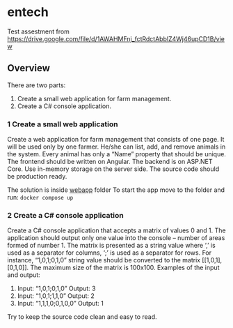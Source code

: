 # entech
Test assestment from https://drive.google.com/file/d/1AWAHMFnj_fctRdctAbblZ4Wj46upCD1B/view

## Overview
There are two parts:
1. Create a small web application for farm management.
2. Create a C# console application.

### 1 Create a small web application
Create a web application for farm management that consists of one page. It will be used only by one
farmer. He/she can list, add, and remove animals in the system. Every animal has only a “Name”
property that should be unique.
The frontend should be written on Angular. The backend is on ASP.NET Core. Use in-memory storage on
the server side.
The source code should be production ready.

The solution is inside [webapp](https://github.com/Adwaer-tests/entech/tree/main/webapp) folder
To start the app move to the folder and run: `docker compose up`

### 2 Create a C# console application
Create a C# console application that accepts a matrix of values 0 and 1. The application should
output only one value into the console – number of areas formed of number 1.
The matrix is presented as a string value where ‘,’ is used as a separator for columns, ‘;’ is used as
a separator for rows. For instance, “1,0,1;0,1,0” string value should be converted to the matrix
[[1,0,1], [0,1,0]].
The maximum size of the matrix is 100x100.
Examples of the input and output:
1. Input: “1,0,1;0,1,0”
Output: 3
2. Input: “1,0,1;1,1,0”
Output: 2
3. Input: “1,1,1,0;0,1,0,0”
Output: 1

Try to keep the source code clean and easy to read.
